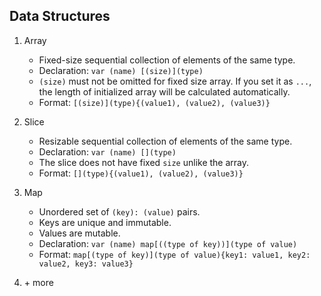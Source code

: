 ## Data Structures

1. Array
    * Fixed-size sequential collection of elements of the same type.
    * Declaration: `var (name) [(size)](type)`
    * `(size)` must not be omitted for fixed size array. If you set it as `...`, the length of initialized array will be calculated automatically.
    * Format: `[(size)](type){(value1), (value2), (value3)}`
    
2. Slice
    * Resizable sequential collection of elements of the same type.
    * Declaration: `var (name) [](type)`
    * The slice does not have fixed `size` unlike the array.
    * Format: `[](type){(value1), (value2), (value3)}`

3. Map
    * Unordered set of `(key): (value)` pairs.
    * Keys are unique and immutable.
    * Values are mutable.
    * Declaration: `var (name) map[((type of key))](type of value)`
    * Format: `map[(type of key)](type of value){key1: value1, key2: value2, key3: value3}`
     
4. \+ more